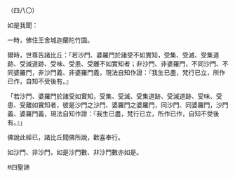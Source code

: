 （四八〇）

如是我聞：

一時，佛住王舍城迦蘭陀竹園。

爾時，世尊告諸比丘：「若沙門、婆羅門於諸受不如實知，受集、受滅、受集道跡、受滅道跡、受味、受患、受離不如實知者；非沙門、非婆羅門，不同沙門、不同婆羅門，非沙門義、非婆羅門義，現法自知作證：『我生已盡，梵行已立，所作已作，自知不受後有。』

「若沙門、婆羅門於諸受如實知，受集、受滅、受集道跡、受滅道跡、受味、受患、受離如實知者，彼是沙門之沙門、婆羅門之婆羅門，同沙門、同婆羅門，沙門義、婆羅門義，現法自知作證：『我生已盡，梵行已立，所作已作，自知不受後有。』」

佛說此經已，諸比丘聞佛所說，歡喜奉行。

如沙門、非沙門，如是沙門數、非沙門數亦如是。



#四聖諦
